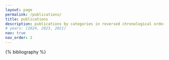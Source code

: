 ```yaml
---
layout: page
permalink: /publications/
title: publications
description: publications by categories in reversed chronological order. 
# years: [2024, 2023, 2021]
nav: true
nav_order: 2
---
```


<!-- _pages/publications.md -->
<div class="publications">

{% bibliography %}
<!-- {% for y in page.years %}
  <h2 class="year">{{y}}</h2>
  {% bibliography -f papers -q @*[year={{y}}]* %}
{% endfor %} -->

</div>

